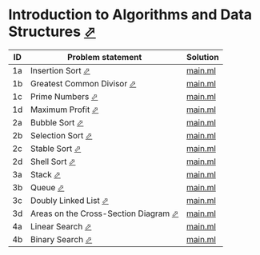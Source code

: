 # Introduction to Algorithms and Data Structures [⬀](https://judge.u-aizu.ac.jp/onlinejudge/finder.jsp?course=ALDS1)


| ID | Problem statement                                                                                           | Solution              |
|----|-------------------------------------------------------------------------------------------------------------|-----------------------|
| 1a | Insertion Sort [⬀](https://judge.u-aizu.ac.jp/onlinejudge/description.jsp?id=ALDS1_1_A)                     | [main.ml](1a/main.ml) |
| 1b | Greatest Common Divisor [⬀](https://judge.u-aizu.ac.jp/onlinejudge/description.jsp?id=ALDS1_1_B)            | [main.ml](1b/main.ml) |
| 1c | Prime Numbers [⬀](https://judge.u-aizu.ac.jp/onlinejudge/description.jsp?id=ALDS1_1_C)                      | [main.ml](1c/main.ml) |
| 1d | Maximum Profit [⬀](https://judge.u-aizu.ac.jp/onlinejudge/description.jsp?id=ALDS1_1_D)                     | [main.ml](1d/main.ml) |
| 2a | Bubble Sort [⬀](https://judge.u-aizu.ac.jp/onlinejudge/description.jsp?id=ALDS1_2_A)                        | [main.ml](2a/main.ml) |
| 2b | Selection Sort [⬀](https://judge.u-aizu.ac.jp/onlinejudge/description.jsp?id=ALDS1_2_B)                     | [main.ml](2b/main.ml) |
| 2c | Stable Sort [⬀](https://judge.u-aizu.ac.jp/onlinejudge/description.jsp?id=ALDS1_2_C)                        | [main.ml](2c/main.ml) |
| 2d | Shell Sort [⬀](https://judge.u-aizu.ac.jp/onlinejudge/description.jsp?id=ALDS1_2_D)                         | [main.ml](2d/main.ml) |
| 3a | Stack [⬀](https://judge.u-aizu.ac.jp/onlinejudge/description.jsp?id=ALDS1_3_A)                              | [main.ml](3a/main.ml) |
| 3b | Queue [⬀](https://judge.u-aizu.ac.jp/onlinejudge/description.jsp?id=ALDS1_3_B)                              | [main.ml](3b/main.ml) |
| 3c | Doubly Linked List [⬀](https://judge.u-aizu.ac.jp/onlinejudge/description.jsp?id=ALDS1_3_C)                 | [main.ml](3c/main.ml) |
| 3d | Areas on the Cross-Section Diagram [⬀](https://judge.u-aizu.ac.jp/onlinejudge/description.jsp?id=ALDS1_3_D) | [main.ml](3d/main.ml) |
| 4a | Linear Search [⬀](https://judge.u-aizu.ac.jp/onlinejudge/description.jsp?id=ALDS1_4_A)                      | [main.ml](4a/main.ml) |
| 4b | Binary Search [⬀](https://judge.u-aizu.ac.jp/onlinejudge/description.jsp?id=ALDS1_4_B)                      | [main.ml](4b/main.ml) |


